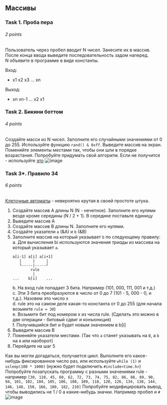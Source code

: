 ## Массивы

### Task 1. Проба пера
###### 2 points

Пользователь через пробел вводит N чисел. Занесите их в массив. После конца ввода выведите последовательность задом наперед.  
N объявите в программе в виде константы.

Вход:
 - x1 x2 x3 ... xn

Выход:
 - xn xn-1 ... x2 x1

### Task 2. Бикини боттом
###### 4 points

Создайте масси из N чисел. Заполните его случайными значениями от 0 до 255. Используйте функцию `rand() & 0xff`.
Выведите массив на экран. Поменяйте элементы местами так, чтобы они шли в порядке возрастания. Попробуйте придумать свой алгоритм.
Если не получится - используйте [это](https://ru.wikipedia.org/wiki/%D0%A1%D0%BE%D1%80%D1%82%D0%B8%D1%80%D0%BE%D0%B2%D0%BA%D0%B0_%D0%BF%D1%83%D0%B7%D1%8B%D1%80%D1%8C%D0%BA%D0%BE%D0%BC)
![image](https://user-images.githubusercontent.com/23273750/111192097-4bc5e000-85eb-11eb-97df-619288274354.png)


### Task 3*. Правило 34
###### 6 points

[Клеточные автоматы](https://ru.wikipedia.org/wiki/Правило_30) - невероятно крутая в своей простоте штука.
1. Создайте массив A длины N (N - нечетное). Заполните его нулями везде кроме середины (N / 2 + 1). В середине поставьте единицу
2. Выведите массив A
3. Создайте массив B длины N. Заполните его нулями.
4. Создайте указатели `a` (&A) и `b` (&B)
5. Заполните массив на который указывает `b` по следующему правилу:  
   a. Для вычисления bi используются значения _триады_ из массива на который указывает `a`.
   ```
   a[i-1] a[i] a[i+1]
      |     |     |
      └-----|-----┘
           rule
            |
   ...    b[i]    ...
   ```
   b. На вход rule попадает 3 бита. Например (101, 000, 111, 001 и т.д.)  
   c. Эти 3 бита преобразуются в число от 0 до 7 (101 - 5, 000 - 0, и т.д.). Назовем это число x  
   d. rule это на самом деле какая-то константа от 0 до 255 (для начала возьмите `rule = 30`)  
   e. Возьмите бит под номером x из числа rule. (Сделать это можно в две операции - битовый сдвиг и конъюнкция)  
   f. Получившийся бит и будет новым значением в b[i]  
5. Выведите массив B
6. Поменяйте указатели местами. (Так что `a` станет указывать на `B`, а `b` на `A` или наоборот)
7. Перейдите на шаг 5

Как вы могли догадаться, получается цикл. Выполните его какое-нибудь фиксированное число раз, или используйте `while (1)` и `usleep(100 * 1000)` (нужно будет подключить `#include<time.h>`)  
Попробуйте позапускать программу с разными значениями rule - например `[30, 110, 45, 60, 62, 72, 73, 74, 75, 82, 86, 88, 89, 90, 94, 101, 102, 104, 105, 106, 108, 109, 118, 120, 126, 134, 138, 144, 146, 148, 150, 166, 180, 182, 210]`
Попробуйте модифицировать вывод, чтобы выводились не 1 / 0 а какие-нибудь значки. Например пробел и `#`
![image](https://user-images.githubusercontent.com/23273750/111195807-3a7ed280-85ef-11eb-83e3-bef8dad6ddf1.png)
